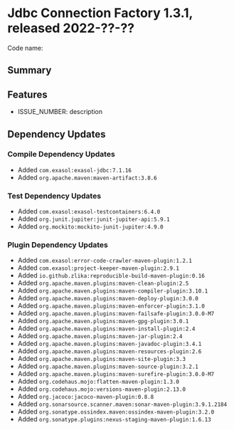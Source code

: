 # Jdbc Connection Factory 1.3.1, released 2022-??-??

Code name:

## Summary

## Features

* ISSUE_NUMBER: description

## Dependency Updates

### Compile Dependency Updates

* Added `com.exasol:exasol-jdbc:7.1.16`
* Added `org.apache.maven:maven-artifact:3.8.6`

### Test Dependency Updates

* Added `com.exasol:exasol-testcontainers:6.4.0`
* Added `org.junit.jupiter:junit-jupiter-api:5.9.1`
* Added `org.mockito:mockito-junit-jupiter:4.9.0`

### Plugin Dependency Updates

* Added `com.exasol:error-code-crawler-maven-plugin:1.2.1`
* Added `com.exasol:project-keeper-maven-plugin:2.9.1`
* Added `io.github.zlika:reproducible-build-maven-plugin:0.16`
* Added `org.apache.maven.plugins:maven-clean-plugin:2.5`
* Added `org.apache.maven.plugins:maven-compiler-plugin:3.10.1`
* Added `org.apache.maven.plugins:maven-deploy-plugin:3.0.0`
* Added `org.apache.maven.plugins:maven-enforcer-plugin:3.1.0`
* Added `org.apache.maven.plugins:maven-failsafe-plugin:3.0.0-M7`
* Added `org.apache.maven.plugins:maven-gpg-plugin:3.0.1`
* Added `org.apache.maven.plugins:maven-install-plugin:2.4`
* Added `org.apache.maven.plugins:maven-jar-plugin:2.4`
* Added `org.apache.maven.plugins:maven-javadoc-plugin:3.4.1`
* Added `org.apache.maven.plugins:maven-resources-plugin:2.6`
* Added `org.apache.maven.plugins:maven-site-plugin:3.3`
* Added `org.apache.maven.plugins:maven-source-plugin:3.2.1`
* Added `org.apache.maven.plugins:maven-surefire-plugin:3.0.0-M7`
* Added `org.codehaus.mojo:flatten-maven-plugin:1.3.0`
* Added `org.codehaus.mojo:versions-maven-plugin:2.13.0`
* Added `org.jacoco:jacoco-maven-plugin:0.8.8`
* Added `org.sonarsource.scanner.maven:sonar-maven-plugin:3.9.1.2184`
* Added `org.sonatype.ossindex.maven:ossindex-maven-plugin:3.2.0`
* Added `org.sonatype.plugins:nexus-staging-maven-plugin:1.6.13`
